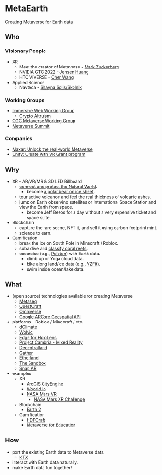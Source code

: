 # MetaEarth

Creating Metaverse for Earth data

## Who
### Visionary People
* XR
  * Meet the creator of Metaverse - [Mark Zuckerberg](https://www.youtube.com/watch?v=gElfIo6uw4g)
  * NVIDIA GTC 2022 - [Jensen Huang](https://www.youtube.com/watch?v=39ubNuxnrK8)
  * HTC VIVERSE - [Cher Wang](https://youtu.be/0DylYVxgyOM)
* Applied Science
  * Navteca - [Shayna Solis/Skolnik](https://www.youtube.com/watch?v=Ef8j6hYbnFE)

### Working Groups
* [Immersive Web Working Group](https://www.w3.org/immersive-web/)
  * [Crypto Altruism](https://www.cryptoaltruism.org/)
* [OGC Metaverse Working Group](https://www.ogc.org/standards/requests/249)
* [Metaverse Summit](https://metaverse-summit.org/)

### Companies
* [Maxar: Unlock the real-world Metaverse](https://www.youtube.com/watch?v=yoXU5OWB08M) 
* [Unity: Create with VR Grant program](https://unity.com/grants/create-with-vr)

## Why
* XR - AR/VR/MR & 3D LED Billboard
  * [connect and protect the Natural World](https://ssir.org/articles/entry/using_the_metaverse_to_connect_and_protect_the_natural_world).
    * become [a polar bear on ice sheet](https://www.youtube.com/watch?v=0nUA9aq5Gpk).
  * tour active volcanoe and feel the real thickness of volcanic ashes.
  * jump on Earth observing satellites or [International Space Station](https://www.oculus.com/experiences/quest/3006696236087408) and view the Earth from space.
    * become Jeff Bezos for a day without a very expensive ticket and space suite.
* Blockchain
  * capture the rare scene, NFT it, and sell it using carbon footprint mint.
  * science to earn.
* Gamification
  * break the ice on South Pole in Minecraft / Roblox.
  * suba dive and [classify coral reefs](http://nemonet.info/).
  * excercise (e.g., [Peleton](https://www.onepeloton.com/bike/lanebreak)) with Earth data.
    * climb up or Yoga cloud data.
    * bike along land/ice data (e.g., [VZFit](https://www.youtube.com/watch?v=dVHBlhzPkGk)).
    * swim inside ocean/lake data.
    
## What
* (open source) technologies available for creating Metaverse
  * [Metaseq](https://github.com/facebookresearch/metaseq)
  * [QuestCraft](https://github.com/QuestCraftPlusPlus/QuestCraft)
  * [Omniverse](https://www.nvidia.com/en-us/omniverse/)
  * [Google ARCore Geospatial API](https://developers.google.com/ar/develop/geospatial)
* platforms - Roblox / Minecraft / etc.
  * [dClimate](https://www.dclimate.net/)
  * [Wolvic](https://wolvic.com/)
  * [Edge for HoloLens](https://docs.microsoft.com/en-us/hololens/hololens-new-edge)
  * [Project Cambria - Mixed Reality](https://www.youtube.com/watch?v=tgJ7m0Phd64)
  * [Decentralland](https://decentraland.org/)
  * [Gather](https://www.gather.town/socials)
  * [Etherland](https://etherland.world/marketplace/)
  * [The Sandbox](https://www.sandbox.game/en/)
  * [Snap AR](https://ar.snap.com/)
* examples
  * XR
    * [ArcGIS CityEngine](https://www.esri.com/en-us/arcgis/products/arcgis-cityengine/overview)
    * [Woorld.io](https://www.wooorld.io/)
    * [NASA Mars VR](https://accessmars.withgoogle.com/)
      * [NASA Mars XR Challenge](https://www.herox.com/MarsXR)
  * Blockchain
    * [Earth 2](https://earth2.io/)
  * Gamification
    * [HDFCraft](http://hyoklee.github.io/HDFCRAFT/)
    * [Metaverse for Education](https://www.youtube.com/watch?v=ZTp5mK3sLRc)

## How
* port the existing Earth data to Metaverse data.
  * [KTX](https://www.khronos.org/ktx/) 
* interact with Earth data naturally.
* make Earth data fun together!
